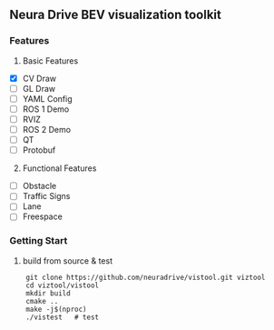 ## Neura Drive BEV visualization toolkit  

### Features  

1. Basic Features  
- [x] CV Draw  
- [ ] GL Draw  
- [ ] YAML Config  
- [ ] ROS 1 Demo  
- [ ] RVIZ
- [ ] ROS 2 Demo  
- [ ] QT  
- [ ] Protobuf    

2. Functional Features
- [ ] Obstacle
- [ ] Traffic Signs
- [ ] Lane
- [ ] Freespace

### Getting Start  

1. build from source & test  

```
    git clone https://github.com/neuradrive/vistool.git viztool
    cd viztool/vistool
    mkdir build
    cmake ..
    make -j$(nproc)
    ./vistest   # test
```

